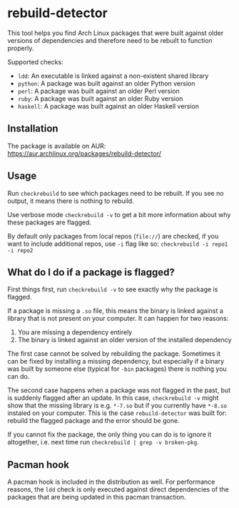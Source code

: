 # rebuild-detector

This tool helps you find Arch Linux packages that were built against older versions of dependencies and therefore need to be rebuilt to function properly.

Supported checks:

- `ldd`: An executable is linked against a non-existent shared library
- `python`: A package was built against an older Python version
- `perl`: A package was built against an older Perl version
- `ruby`: A package was built against an older Ruby version
- `haskell`: A package was built against an older Haskell version

## Installation

The package is available on AUR: https://aur.archlinux.org/packages/rebuild-detector/

## Usage

Run `checkrebuild` to see which packages need to be rebuilt. If you see no output, it means there is nothing to rebuild.

Use verbose mode `checkrebuild -v` to get a bit more information about why these packages are flagged.

By default only packages from local repos (`file://`) are checked, if you want to include additional repos, use `-i` flag like so: `checkrebuild -i repo1 -i repo2`

## What do I do if a package is flagged?

First things first, run `checkrebuild -v` to see exactly why the package is flagged.

If a package is missing a `.so` file, this means the binary is linked against a library that is not present on your computer. It can happen for two reasons:

1. You are missing a dependency entirely
2. The binary is linked against an older version of the installed dependency

The first case cannot be solved by rebuilding the package. Sometimes it can be fixed by installing a missing dependency, but especially if a binary was built by someone else (typical for `-bin` packages) there is nothing you can do.

The second case happens when a package was not flagged in the past, but is suddenly flagged after an update. In this case, `checkrebuild -v` might show that the missing library is e.g. `*-7.so` but if you currently have `*-8.so` instaled on your computer. This is the case `rebuild-detector` was built for: rebuild the flagged package and the error should be gone.

If you cannot fix the package, the only thing you can do is to ignore it altogether, i.e. next time run `checkrebuild | grep -v broken-pkg`.

## Pacman hook

A pacman hook is included in the distribution as well. For performance reasons, the `ldd` check is only executed against direct dependencies of the packages that are being updated in this pacman transaction.
